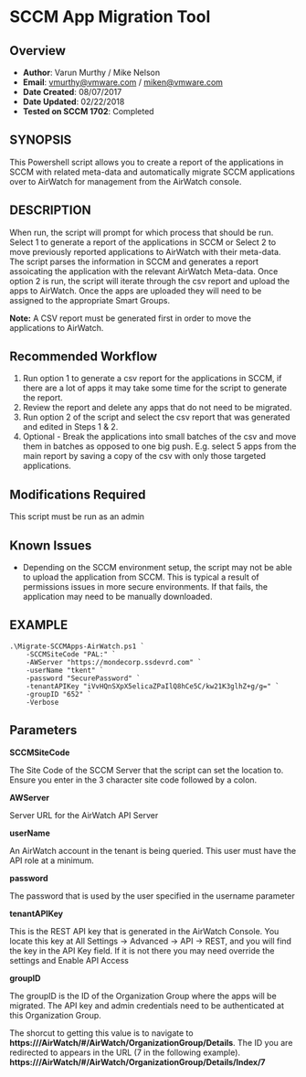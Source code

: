 # SCCM App Migration Tool

## Overview
- **Author**: Varun Murthy / Mike Nelson 
- **Email**: vmurthy@vmware.com / miken@vmware.com
- **Date Created**: 08/07/2017
- **Date Updated**: 02/22/2018
- **Tested on SCCM 1702**: Completed

## SYNOPSIS
This Powershell script allows you to create a report of the applications in SCCM with related meta-data and automatically migrate SCCM applications over to AirWatch for management from the AirWatch console.
        
## DESCRIPTION
When run, the script will prompt for which process that should be run. Select 1 to generate a report of the applications in SCCM or Select 2 to move previously reported applications to AirWatch with their meta-data. The script parses the information in SCCM and generates a report assoicating the application with the relevant AirWatch Meta-data. Once option 2 is run, the script will iterate through the csv report and upload the apps to AirWatch. Once the apps are uploaded they will need to be assigned to the appropriate Smart Groups.

**Note:** A CSV report must be generated first in order to move the applications to AirWatch.

## Recommended Workflow

1. Run option 1 to generate a csv report for the applications in SCCM, if there are a lot of apps it may take some time for the script to generate the report.
1. Review the report and delete any apps that do not need to be migrated.
1. Run option 2 of the script and select the csv report that was generated and edited in Steps 1 & 2.
 1. Optional - Break the applications into small batches of the csv and move them in batches as opposed to one big push. E.g. select 5 apps from the main report by saving a copy of the csv with only those targeted applications.
	
## Modifications Required
This script must be run as an admin

## Known Issues

* Depending on the SCCM environment setup, the script may not be able to upload the application from SCCM. This is typical a result of permissions issues in more secure environments. If that fails, the application may need to be manually downloaded.
	
## EXAMPLE

    .\Migrate-SCCMApps-AirWatch.ps1 `
        -SCCMSiteCode "PAL:" `
        -AWServer "https://mondecorp.ssdevrd.com" `
        -userName "tkent" `
        -password "SecurePassword" `
        -tenantAPIKey "iVvHQnSXpX5elicaZPaIlQ8hCe5C/kw21K3glhZ+g/g=" `
        -groupID "652" `
        -Verbose
        
## Parameters

**SCCMSiteCode**

The Site Code of the SCCM Server that the script can set the location to. Ensure you enter in the 3 character site code followed by a colon. 

**AWServer**

Server URL for the AirWatch API Server
  
**userName**

An AirWatch account in the tenant is being queried.  This user must have the API role at a minimum.

**password**

The password that is used by the user specified in the username parameter

**tenantAPIKey**

This is the REST API key that is generated in the AirWatch Console.  You locate this key at All Settings -> Advanced -> API -> REST, and you will find the key in the API Key field.  If it is not there you may need override the settings and Enable API Access

**groupID**

The groupID is the ID of the Organization Group where the apps will be migrated. The API key and admin credentials need to be authenticated at this Organization Group. 

The shorcut to getting this value is to navigate to **https://<YOUR HOST>/AirWatch/#/AirWatch/OrganizationGroup/Details**.
The ID you are redirected to appears in the URL (7 in the following example). **https://<YOUR HOST>/AirWatch/#/AirWatch/OrganizationGroup/Details/Index/7**
